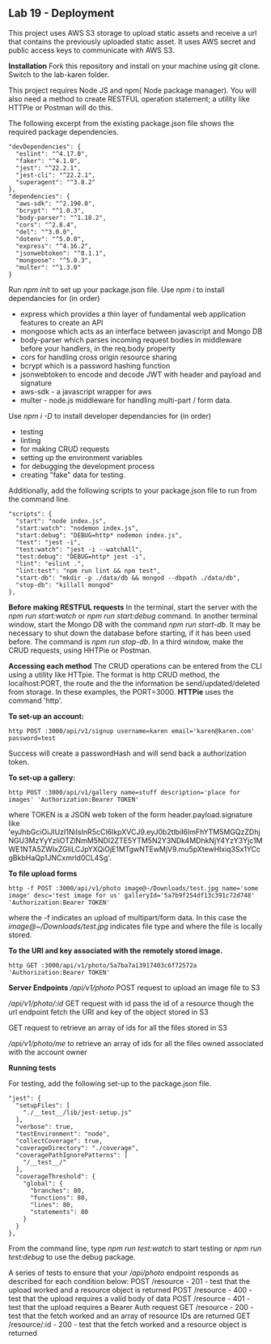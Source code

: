 ## Lab 19 - Deployment

This project uses AWS S3 storage to upload static assets and receive a url that contains the previously uploaded static asset.  It uses AWS secret and public access keys to communicate with AWS S3.

**Installation**
Fork this repository and install on your machine using git clone. Switch to the lab-karen folder.

This project requires Node JS and npm( Node package manager). You will also need a method to create RESTFUL operation statement; a utility like HTTPie or Postman will do this.

The following excerpt from the existing package.json file shows the required package dependencies.
```
"devDependencies": {
  "eslint": "^4.17.0",
  "faker": "^4.1.0",
  "jest": "^22.2.1",
  "jest-cli": "^22.2.1",
  "superagent": "^3.8.2"
},
"dependencies": {
  "aws-sdk": "^2.190.0",
  "bcrypt": "^1.0.3",
  "body-parser": "^1.18.2",
  "cors": "^2.8.4",
  "del": "^3.0.0",
  "dotenv": "^5.0.0",
  "express": "^4.16.2",
  "jsonwebtoken": "^8.1.1",
  "mongoose": "^5.0.3",
  "multer": "^1.3.0"
}
```

Run *npm init* to set up your package.json file. Use *npm i* to install dependancies for (in order)
- express which provides a thin layer of fundamental web application features to create an API
- mongoose which acts as an interface between javascript and Mongo DB
- body-parser which parses incoming request bodies in middleware before your handlers, in the req.body property
- cors for handling cross origin resource sharing
- bcrypt which is a password hashing function
- jsonwebtoken to encode and decode JWT with header and payload and signature
- aws-sdk - a javascript wrapper for aws
- multer - node.js middleware for handling multi-part / form data.


Use *npm i -D* to install developer dependancies for (in order)
- testing
- linting
- for making CRUD requests
- setting up the environment variables
- for debugging the development process
- creating "fake" data for testing.

Additionally, add the following scripts to your package.json file to run from the command line.
```
"scripts": {
  "start": "node index.js",
  "start:watch": "nodemon index.js",
  "start:debug": "DEBUG=http* nodemon index.js",
  "test": "jest -i",
  "test:watch": "jest -i --watchAll",
  "test:debug": "DEBUG=http* jest -i",
  "lint": "eslint .",
  "lint:test": "npm run lint && npm test",
  "start-db": "mkdir -p ./data/db && mongod --dbpath ./data/db",
  "stop-db": "killall mongod"
},
```

**Before making RESTFUL requests**
In the terminal, start the server with the *npm run start:watch* or *npm run start:debug* command. In another terminal window, start the Mongo DB with the command *npm run start-db*.  It may be necessary to shut down the database before starting, if it has been used before.  The command is *npm run stop-db*. In a third window, make the CRUD requests, using HHTPie or Postman.

**Accessing each method**
The CRUD operations can be entered from the CLI using a utility like HTTpie. The format is http CRUD method, the localhost:PORT, the route and the the information be send/updated/deleted from storage.  In these examples, the PORT=3000. **HTTPie** uses the command 'http'.


__To set-up an account:__
```
http POST :3000/api/v1/signup username=karen email='karen@karen.com' password=test
```
Success will create a passwordHash and will send back a authorization token.

__To set-up a gallery:__
```
http POST :3000/api/v1/gallery name=stuff description='place for images' 'Authorization:Bearer TOKEN'
```
where TOKEN is a JSON web token of the form header.payload.signature like 'eyJhbGciOiJIUzI1NiIsInR5cCI6IkpXVCJ9.eyJ0b2tlbiI6ImFhYTM5MGQzZDhjNGU3MzYyYzliOTZlNmM5NDI2ZTE5YTM5N2Y3NDk4MDhkNjY4YzY3Yjc1MWE1NTA5ZWIxZGIiLCJpYXQiOjE1MTgwNTEwMjV9.mu5pXtewHlxiq3Sx1YCcgBkbHaQp1JNCxmrld0CL4Sg'.

__To file upload forms__
```
http -f POST :3000/api/v1/photo image@~/Downloads/test.jpg name='some image' desc='test image for us' galleryId='5a7b9f254df13c391c72d748' 'Authorization:Bearer TOKEN'
```
where the -f indicates an upload of multipart/form data.  In this case the *image@~/Downloads/test.jpg* indicates file type and where the file is locally stored.

__To the URI and key associated with the remotely stored image.__
```
http GET :3000/api/v1/photo/5a7ba7a13917403c6f72572a 'Authorization:Bearer TOKEN'
```


__Server Endpoints__
*/api/v1/photo*
POST request
to upload an image file to S3

*/api/v1/photo/:id*
GET request with id
pass the id of a resource though the url endpoint fetch the URI and key of the object stored in S3

GET request
to retrieve an array of ids for all the files stored in S3

*/api/v1/photo/me*
to retrieve an array of ids for all the files owned associated with the account owner


**Running tests**

For testing, add the following set-up to the package.json file.
```
"jest": {
  "setupFiles": [
    "./__test__/lib/jest-setup.js"
  ],
  "verbose": true,
  "testEnvironment": "node",
  "collectCoverage": true,
  "coverageDirectory": "./coverage",
  "coveragePathIgnorePatterns": [
    "/__test__/"
  ],
  "coverageThreshold": {
    "global": {
      "branches": 80,
      "functions": 80,
      "lines": 80,
      "statements": 80
    }
  }
},
```
From the command line, type *npm run test:watch* to start testing or *npm run test:debug* to use the debug package.

A series of tests to ensure that your */api/photo* endpoint responds as described for each condition below:
POST /resource - 201 - test that the upload worked and a resource object is returned
POST /resource - 400 - test that the upload requires a valid body of data
POST /resource - 401 - test that the upload requires a Bearer Auth request
GET /resource - 200 - test that the fetch worked and an array of resource IDs are returned
GET /resource/:id - 200 - test that the fetch worked and a resource object is returned
